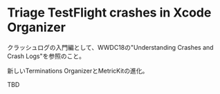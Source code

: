 # Triage TestFlight crashes in Xcode Organizer

クラッシュログの入門編として、WWDC18の"Understanding Crashes and Crash Logs"を参照のこと。

新しいTerminations OrganizerとMetricKitの進化。

TBD
